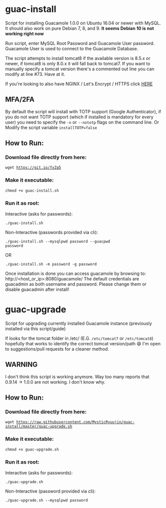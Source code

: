 # guac-install

Script for installing Guacamole 1.0.0 on Ubuntu 16.04 or newer with MySQL. It should also work on pure Debian 7, 8, and 9. **It seems Debian 10 is not working right now**

Run script, enter MySQL Root Password and Guacamole User password. Guacamole User is used to connect to the Guacamole Database.

The script attempts to install tomcat8 if the available version is 8.5.x or newer, if tomcat8 is only 8.0.x it will fall back to tomcat7. If you want to manually specify a tomcat version there's a commented out line you can modify at line #73. Have at it.

If you're looking to also have NGINX / Let's Encrypt / HTTPS click [HERE](https://github.com/bigredthelogger/guacamole)

## MFA/2FA

By default the script will install with TOTP support (Google Authenticator), if you do not want TOTP support (which if installed is mandatory for every user) you need to specify the `-n` or `--nototp` flags on the command line. Or Modify the script variable `installTOTP=false`

## How to Run:

### Download file directly from here:

<code>wget https://git.io/fxZq5</code>

### Make it executable:

<code>chmod +x guac-install.sh</code>

### Run it as root:

Interactive (asks for passwords):

<code>./guac-install.sh</code>

Non-Interactive (passwords provided via cli):

<code>./guac-install.sh --mysqlpwd password --guacpwd password</code>

OR

<code>./guac-install.sh -m password -g password</code>

Once installation is done you can access guacamole by browsing to: http://<host_or_ip>:8080/guacamole/
The default credentials are guacadmin as both username and password. Please change them or disable guacadmin after install!

# guac-upgrade
Script for upgrading currently installed Guacamole instance (previously installed via this script/guide)


If looks for the tomcat folder in /etc/ (E.G. `/etc/tomcat7` or `/etc/tomcat8`) hopefully that works to identify the correct tomcat version/path :smile: I'm open to suggestions/pull requests for a cleaner method.

## WARNING

I don't think this script is working anymore. Way too many reports that 0.9.14 -> 1.0.0 are not working. I don't know why.

## How to Run:

### Download file directly from here:

<code>wget https://raw.githubusercontent.com/MysticRyuujin/guac-install/master/guac-upgrade.sh</code>

### Make it executable:

<code>chmod +x guac-upgrade.sh</code>

### Run it as root:

Interactive (asks for passwords):

<code>./guac-upgrade.sh</code>

Non-Interactive (password provided via cli):

<code>./guac-upgrade.sh --mysqlpwd password</code>
